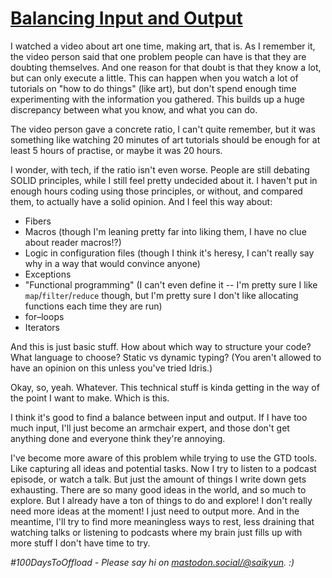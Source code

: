 # [Balancing Input and Output](#balancing-input-and-output)

I watched a video about art one time, making art, that is. As I remember it, the video person said that one problem people can have is that they are doubting themselves. And one reason for that doubt is that they know a lot, but can only execute a little. This can happen when you watch a lot of tutorials on "how to do things" (like art), but don't spend enough time experimenting with the information you gathered. This builds up a huge discrepancy between what you know, and what you can do.

The video person gave a concrete ratio, I can't quite remember, but it was something like watching 20 minutes of art tutorials should be enough for at least 5 hours of practise, or maybe it was 20 hours.

I wonder, with tech, if the ratio isn't even worse. People are still debating SOLID principles, while I still feel pretty undecided about it. I haven't put in enough hours coding using those principles, or without, and compared them, to actually have a solid opinion. And I feel this way about:

* Fibers
* Macros (though I'm leaning pretty far into liking them, I have no clue about reader macros!?)
* Logic in configuration files (though I think it's heresy, I can't really say why in a way that would convince anyone)
* Exceptions
* "Functional programming" (I can't even define it -- I'm pretty sure I like `map`/`filter`/`reduce` though, but I'm pretty sure I don't like allocating functions each time they are run)
* for–loops
* Iterators

And this is just basic stuff. How about which way to structure your code? What language to choose? Static vs dynamic typing? (You aren't allowed to have an opinion on this unless you've tried Idris.)

Okay, so, yeah. Whatever. This technical stuff is kinda getting in the way of the point I want to make. Which is this.

I think it's good to find a balance between input and output. If I have too much input, I'll just become an armchair expert, and those don't get anything done and everyone think they're annoying.

I've become more aware of this problem while trying to use the GTD tools. Like capturing all ideas and potential tasks. Now I try to listen to a podcast episode, or watch a talk. But just the amount of things I write down gets exhausting. There are so many good ideas in the world, and so much to explore. But I already have a ton of things to do and explore! I don't really need more ideas at the moment! I just need to output more. And in the meantime, I'll try to find more meaningless ways to rest, less draining that watching talks or listening to podcasts where my brain just fills up with more stuff I don't have time to try.

_#100DaysToOffload - Please say hi on [mastodon.social/@saikyun](https://mastodon.social/@saikyun). :)_